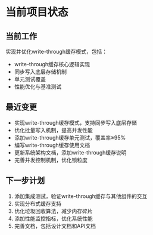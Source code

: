 # 当前项目状态

## 当前工作
实现并优化write-through缓存模式，包括：
- write-through缓存核心逻辑实现
- 同步写入底层存储机制
- 单元测试覆盖
- 性能优化与基准测试

## 最近变更
- 实现write-through缓存模式，支持同步写入底层存储
- 优化批量写入机制，提高并发性能
- 添加write-through缓存单元测试，覆盖率≥95%
- 编写write-through缓存使用文档
- 更新系统架构文档，添加write-through缓存说明
- 完善并发控制机制，优化锁粒度

## 下一步计划
1. 添加集成测试，验证write-through缓存与其他组件的交互
2. 实现分布式缓存支持
3. 优化垃圾回收算法，减少内存碎片
4. 添加性能监控指标，优化系统性能
5. 完善文档，包括设计文档和API文档